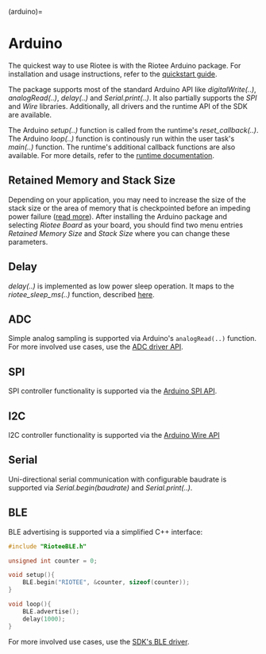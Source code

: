 (arduino)=
# Arduino

The quickest way to use Riotee is with the Riotee Arduino package.
For installation and usage instructions, refer to the [quickstart guide](arduino_install).

The package supports most of the standard Arduino API like *digitalWrite(..)*, *analogRead(..)*, *delay(..)* and *Serial.print(..)*.
It also partially supports the *SPI* and *Wire* libraries.
Additionally, all drivers and the runtime API of the SDK are available.

The Arduino *setup(..)* function is called from the runtime's *reset_callback(..)*.
The Arduino *loop(..)* function is continously run within the user task's *main(..)* function.
The runtime's additional callback functions are also available.
For more details, refer to the [runtime documentation](runtime_callbacks).

## Retained Memory and Stack Size

Depending on your application, you may need to increase the size of the stack size or the area of memory that is checkpointed before an impeding power failure ([read more](retained_memory)).
After installing the Arduino package and selecting *Riotee Board* as your board, you should find two menu entries *Retained Memory Size* and *Stack Size* where you can change these parameters.

## Delay

*delay(..)* is implemented as low power sleep operation. It maps to the *riotee_sleep_ms(..)* function, described [here](timing).

## ADC

Simple analog sampling is supported via Arduino's `analogRead(..)` function.
For more involved use cases, use the [ADC driver API](adc_driver).

## SPI

SPI controller functionality is supported via the [Arduino SPI API](https://www.arduino.cc/reference/en/language/functions/communication/spi/).

## I2C

I2C controller functionality is supported via the [Arduino Wire API](https://www.arduino.cc/reference/en/language/functions/communication/wire/)

## Serial

Uni-directional serial communication with configurable baudrate is supported via *Serial.begin(baudrate)* and *Serial.print(..)*.

## BLE

BLE advertising is supported via a simplified C++ interface:

```C
#include "RioteeBLE.h"

unsigned int counter = 0;

void setup(){
    BLE.begin("RIOTEE", &counter, sizeof(counter));
}

void loop(){
    BLE.advertise();
    delay(1000);
}
```
For more involved use cases, use the [SDK's BLE driver](ble_driver).